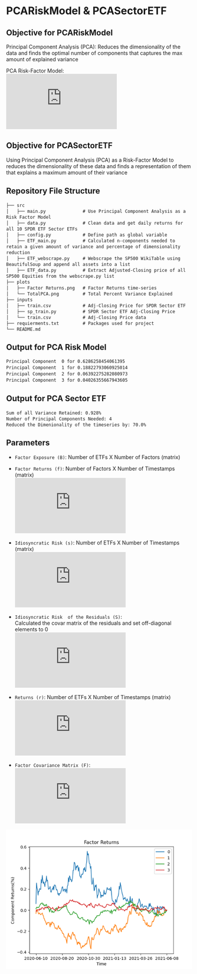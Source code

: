 # PCARiskModel & PCASectorETF

## Objective for PCARiskModel
Principal Component Analysis (PCA): Reduces the dimensionality of the data and finds the optimal number of components that captures the max amount of explained variance

PCA Risk-Factor Model:\
![](https://latex.codecogs.com/gif.latex?%5Cdpi%7B120%7D%20%5Cbg_white%20%5CLARGE%20%5Cmathbf%7Br%20%3D%20Bf%20&plus;%20s%7D)


## Objective for PCASectorETF
Using Principal Component Analysis (PCA) as a Risk-Factor Model to reduces the dimensionality of these data and finds a representation of them that explains a maximum amount of their variance

## Repository File Structure
    ├── src          
    │   ├── main.py              # Use Principal Component Analysis as a Risk Factor Model
    │   ├── data.py              # Clean data and get daily returns for all 10 SPDR ETF Sector ETFs
    │   ├── config.py            # Define path as global variable
    │   ├── ETF_main.py          # Calculated n-components needed to retain a given amount of variance and percentage of dimensionality reduction
    │   ├── ETF_webscrape.py     # Webscrape the SP500 WikiTable using BeautifulSoup and append all assets into a list
    │   ├── ETF_data.py          # Extract Adjusted-Closing price of all SP500 Equities from the webscrape.py list
    ├── plots
    │   ├── Factor Returns.png   # Factor Returns time-series
    │   └── TotalPCA.png         # Total Percent Variance Explained
    ├── inputs
    │   ├── train.csv            # Adj-Closing Price for SPDR Sector ETF
    │   ├── sp_train.py          # SPDR Sector ETF Adj-Closing Price 
    │   └── train.csv            # Adj-Closing Price data
    ├── requierments.txt         # Packages used for project
    └── README.md
        
## Output for PCA Risk Model
```bash
Principal Component  0 for 0.6286258454061395
Principal Component  1 for 0.18822793060925014
Principal Component  2 for 0.06392275282080973
Principal Component  3 for 0.04026355667943605
```
## Output for PCA Sector ETF
```
Sum of all Variance Retained: 0.928%
Number of Principal Components Needed: 4
Reduced the Dimenionality of the timeseries by: 70.0%
```

## Parameters
- `Factor Exposure (B)`: Number of ETFs X Number of Factors (matrix)

- `Factor Returns (f)`: Number of Factors X Number of Timestamps (matrix)\
![](https://latex.codecogs.com/gif.latex?%5Cdpi%7B120%7D%20%5Cbg_white%20%5CLARGE%20%5Cmathbf%7Bf%20%3D%20B%5E%7BT%7Dr%7D)

- `Idiosyncratic Risk (s)`: Number of ETFs X Number of Timestamps (matrix)\
![](https://latex.codecogs.com/gif.latex?%5Cdpi%7B120%7D%20%5Cbg_white%20%5CLARGE%20%5Cmathbf%7Bs%20%3D%20r%20-%20Bf%7D)

- `Idiosyncratic Risk  of the Residuals (S)`:\
Calculated the covar matrix of the residuals and set off-diagonal elements to 0\
![](https://latex.codecogs.com/gif.latex?%5Cdpi%7B120%7D%20%5Cbg_white%20%5CLARGE%20%5Cmathbf%7BS%20%3D%20%5Cfrac%7B1%7D%7BT-1%7Dss%5E%7BT%7D%7D)

- `Returns (r)`: Number of ETFs X Number of Timestamps (matrix)\
![](https://latex.codecogs.com/gif.latex?%5Cdpi%7B120%7D%20%5Cbg_white%20%5CLARGE%20%5Cmathbf%7Br%20%3D%20Bf%20&plus;%20s%7D)
 
- `Factor Covariance Matrix (F)`:\
![](https://latex.codecogs.com/gif.latex?%5Cdpi%7B120%7D%20%5Cbg_white%20%5CLARGE%20%5Cmathbf%7BF%20%3D%20%5Cfrac%7B1%7D%7BT-1%7Dff%5E%7BT%7D%7D)

![alt text](https://github.com/jf20541/PCARiskModel/blob/main/plots/Factor%20Returns.png?raw=true)
